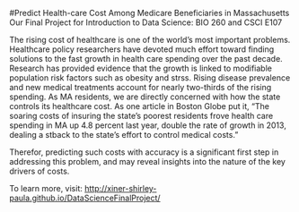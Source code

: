 #Predict Health-care Cost Among Medicare Beneficiaries in Massachusetts
Our Final Project for  Introduction to Data Science: BIO 260 and CSCI E107

The rising cost of healthcare is one of the world’s most important problems. Healthcare policy researchers have devoted much effort toward finding solutions to the fast growth in health care spending over the past decade. Research has provided evidence that the growth is linked to modifiable population risk factors such as obesity and strss. Rising disease prevalence and new medical treatments account for nearly two-thirds of the rising spending. As MA residents, we are directly concerned with how the state controls its healthcare cost. As one article in Boston Globe put it, “The soaring costs of insuring the state’s poorest residents frove health care spending in MA up 4.8 percent last year, double the rate of growth in 2013, dealing a stback to the state’s effort to control medical costs.”

Therefor, predicting such costs with accuracy is a significant first step in addressing this problem, and may reveal insights into the nature of the key drivers of costs.

To learn more, visit: http://xiner-shirley-paula.github.io/DataScienceFinalProject/

